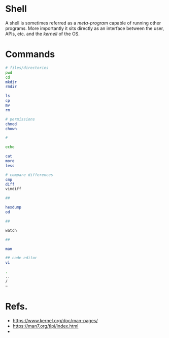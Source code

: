 # Shell
A shell is sometimes referred as a *meta-program* capable of running
other programs.
More importantly it sits directly as an interface between the user, APIs,
etc. and the *kernell* of the OS.

# Commands
```sh
# files/directories
pwd
cd
mkdir
rmdir

ls
cp
mv
rm

# permissions
chmod
chown

#

echo

cat
more
less

# compare differences
cmp
diff
vimdiff

##

hexdump
od

##

watch

##

man

## code editor
vi
```

```sh
.
..
/
~
```


# Refs.
   * https://www.kernel.org/doc/man-pages/
   * https://man7.org/tlpi/index.html
   * 
